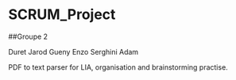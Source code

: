 # SCRUM_Project
##Groupe 2 

Duret Jarod
Gueny Enzo
Serghini Adam

PDF to text parser for LIA, organisation and brainstorming practise.

